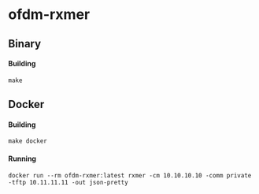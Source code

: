 # ofdm-rxmer

## Binary
#### Building
```
make
```

## Docker
#### Building 
```
make docker
```
#### Running
```
docker run --rm ofdm-rxmer:latest rxmer -cm 10.10.10.10 -comm private -tftp 10.11.11.11 -out json-pretty
```
